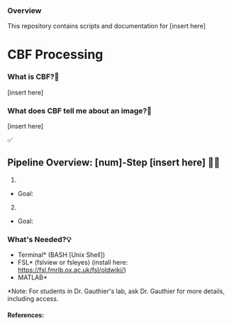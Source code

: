 ### Overview  
This repository contains scripts and documentation for [insert here]

# CBF Processing

### What is CBF?🤔
[insert here]

### What does CBF tell me about an image?🧐
[insert here]

   ✅ 

## Pipeline Overview: [num]-Step [insert here] 👩‍💻
1. 
- Goal: 
2. 
- Goal: 


### What's Needed?💡
- Terminal* (BASH [Unix Shell])
- FSL* (fslview or fsleyes) (install here: https://fsl.fmrib.ox.ac.uk/fsl/oldwiki/) 
- MATLAB*

*Note: For students in Dr. Gauthier's lab, ask Dr. Gauthier for more details, including access. 

#### References:

